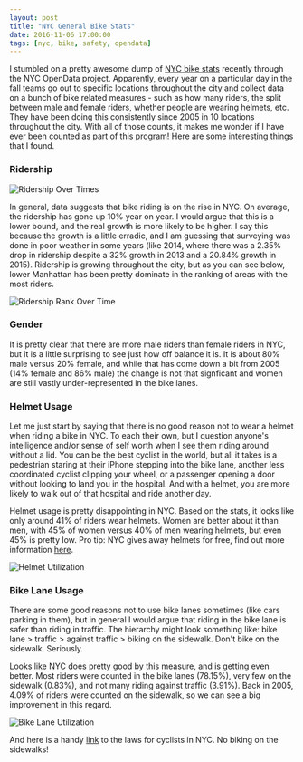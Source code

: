 ```yaml
---
layout: post
title: "NYC General Bike Stats"
date: 2016-11-06 17:00:00
tags: [nyc, bike, safety, opendata]
---
```


I stumbled on a pretty awesome dump of [NYC bike stats](https://data.cityofnewyork.us/Transportation/NYCDCP-Manhattan-Bike-Counts-On-Street-Weekday/qfs9-xn8t) recently through the NYC OpenData project.  Apparently, every year on a particular day in the fall teams go out to specific locations throughout the city and collect data on a bunch of bike related measures - such as how many riders, the split between male and female riders, whether people are wearing helmets, etc.  They have been doing this consistently since 2005 in 10 locations throughout the city.  With all of those counts, it makes me wonder if I have ever been counted as part of this program!  Here are some interesting things that I found.

### Ridership

![Ridership Over Times]({{site.url}}/assets/Ridership.png)

In general, data suggests that bike riding is on the rise in NYC.  On average, the ridership has gone up 10% year on year.  I would argue that this is a lower bound, and the real growth is more likely to be higher.  I say this because the growth is a little erradic, and I am guessing that surveying was done in poor weather in some years (like 2014, where there was a 2.35% drop in ridership despite a 32% growth in 2013 and a 20.84% growth in 2015).  Ridership is growing throughout the city, but as you can see below, lower Manhattan has been pretty dominate in the ranking of areas with the most riders.

![Ridership Rank Over Time]({{site.url}}/assets/Ridership.Rank.png)

### Gender

It is pretty clear that there are more male riders than female riders in NYC, but it is a little surprising to see just how off balance it is.  It is about 80% male versus 20% female, and while that has come down a bit from 2005 (14% female and 86% male) the change is not that signficant and women are still vastly under-represented in the bike lanes.

### Helmet Usage

Let me just start by saying that there is no good reason not to wear a helmet when riding a bike in NYC.  To each their own, but I question anyone's intelligence and/or sense of self worth when I see them riding around without a lid.  You can be the best cyclist in the world, but all it takes is a pedestrian staring at their iPhone stepping into the bike lane, another less coordinated cyclist clipping your wheel, or a passenger opening a door without looking to land you in the hospital.  And with a helmet, you are more likely to walk out of that hospital and ride another day.  </sermon>

Helmet usage is pretty disappointing in NYC.  Based on the stats, it looks like only around 41% of riders wear helmets.  Women are better about it than men, with 45% of women versus 40% of men wearing helmets, but even 45% is pretty low.  Pro tip: NYC gives away helmets for free, find out more information [here](http://www.nyc.gov/html/dot/html/bicyclists/biketips.shtml).

![Helmet Utilization]({{site.url}}/assets/HelmetUsage.png)

### Bike Lane Usage

There are some good reasons not to use bike lanes sometimes (like cars parking in them), but in general I would argue that riding in the bike lane is safer than riding in traffic.  The hierarchy might look something like: bike lane > traffic > against traffic > biking on the sidewalk.  Don't bike on the sidewalk.  Seriously.

Looks like NYC does pretty good by this measure, and is getting even better.  Most riders were counted in the bike lanes (78.15%), very few on the sidewalk (0.83%), and not many riding against traffic (3.91%).  Back in 2005, 4.09% of riders were counted on the sidewalk, so we can see a big improvement in this regard.

![Bike Lane Utilization]({{site.url}}/assets/BikeLaneUsage.png)

And here is a handy [link](http://www.nyc.gov/html/dot/html/bicyclists/biketips.shtml) to the laws for cyclists in NYC. No biking on the sidewalks! 
